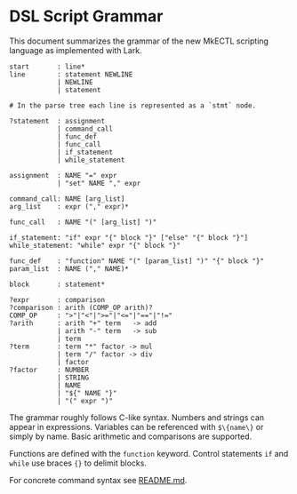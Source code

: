 # DSL Script Grammar

This document summarizes the grammar of the new MkECTL scripting language as implemented with Lark.

```
start       : line*
line        : statement NEWLINE
            | NEWLINE
            | statement

# In the parse tree each line is represented as a `stmt` node.

?statement  : assignment
            | command_call
            | func_def
            | func_call
            | if_statement
            | while_statement

assignment  : NAME "=" expr
            | "set" NAME "," expr

command_call: NAME [arg_list]
arg_list    : expr ("," expr)*

func_call   : NAME "(" [arg_list] ")"

if_statement: "if" expr "{" block "}" ["else" "{" block "}"]
while_statement: "while" expr "{" block "}"

func_def    : "function" NAME "(" [param_list] ")" "{" block "}"
param_list  : NAME ("," NAME)*

block       : statement*

?expr       : comparison
?comparison : arith (COMP_OP arith)?
COMP_OP     : ">"|"<"|">="|"<="|"=="|"!="
?arith      : arith "+" term   -> add
            | arith "-" term   -> sub
            | term
?term       : term "*" factor -> mul
            | term "/" factor -> div
            | factor
?factor     : NUMBER
            | STRING
            | NAME
            | "${" NAME "}"
            | "(" expr ")"
```

The grammar roughly follows C-like syntax. Numbers and strings can appear in expressions. Variables can be referenced with `$\{name\}` or simply by name. Basic arithmetic and comparisons are supported.

Functions are defined with the `function` keyword. Control statements `if` and `while` use braces `{}` to delimit blocks.

For concrete command syntax see [README.md](README.md).
